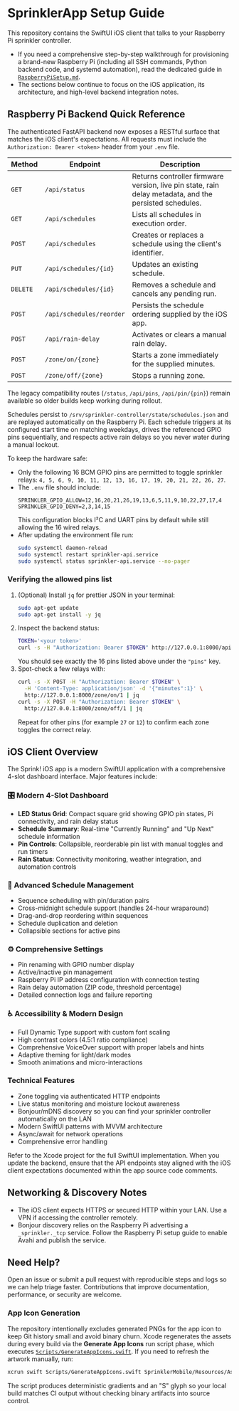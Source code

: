 SprinklerApp Setup Guide
========================

This repository contains the SwiftUI iOS client that talks to your Raspberry Pi sprinkler controller.

- If you need a comprehensive step-by-step walkthrough for provisioning a brand-new Raspberry Pi (including all SSH commands, Python backend code, and systemd automation), read the dedicated guide in [`RaspberryPiSetup.md`](RaspberryPiSetup.md).
- The sections below continue to focus on the iOS application, its architecture, and high-level backend integration notes.

## Raspberry Pi Backend Quick Reference

The authenticated FastAPI backend now exposes a RESTful surface that matches the iOS client's expectations. All requests must include the `Authorization: Bearer <token>` header from your `.env` file.

| Method | Endpoint | Description |
| --- | --- | --- |
| `GET` | `/api/status` | Returns controller firmware version, live pin state, rain delay metadata, and the persisted schedules. |
| `GET` | `/api/schedules` | Lists all schedules in execution order. |
| `POST` | `/api/schedules` | Creates or replaces a schedule using the client's identifier. |
| `PUT` | `/api/schedules/{id}` | Updates an existing schedule. |
| `DELETE` | `/api/schedules/{id}` | Removes a schedule and cancels any pending run. |
| `POST` | `/api/schedules/reorder` | Persists the schedule ordering supplied by the iOS app. |
| `POST` | `/api/rain-delay` | Activates or clears a manual rain delay. |
| `POST` | `/zone/on/{zone}` | Starts a zone immediately for the supplied minutes. |
| `POST` | `/zone/off/{zone}` | Stops a running zone. |

The legacy compatibility routes (`/status`, `/api/pins`, `/api/pin/{pin}`) remain available so older builds keep working during rollout.

Schedules persist to `/srv/sprinkler-controller/state/schedules.json` and are replayed automatically on the Raspberry Pi. Each schedule triggers at its configured start time on matching weekdays, drives the referenced GPIO pins sequentially, and respects active rain delays so you never water during a manual lockout.

To keep the hardware safe:

- Only the following 16 BCM GPIO pins are permitted to toggle sprinkler relays: `4, 5, 6, 9, 10, 11, 12, 13, 16, 17, 19, 20, 21, 22, 26, 27`.
- The `.env` file should include:
  ```dotenv
  SPRINKLER_GPIO_ALLOW=12,16,20,21,26,19,13,6,5,11,9,10,22,27,17,4
  SPRINKLER_GPIO_DENY=2,3,14,15
  ```
  This configuration blocks I²C and UART pins by default while still allowing the 16 wired relays.
- After updating the environment file run:
  ```bash
  sudo systemctl daemon-reload
  sudo systemctl restart sprinkler-api.service
  sudo systemctl status sprinkler-api.service --no-pager
  ```

### Verifying the allowed pins list

1. (Optional) Install `jq` for prettier JSON in your terminal:
   ```bash
   sudo apt-get update
   sudo apt-get install -y jq
   ```
2. Inspect the backend status:
   ```bash
   TOKEN='<your token>'
   curl -s -H "Authorization: Bearer $TOKEN" http://127.0.0.1:8000/api/status | jq
   ```
   You should see exactly the 16 pins listed above under the `"pins"` key.
3. Spot-check a few relays with:
   ```bash
   curl -s -X POST -H "Authorization: Bearer $TOKEN" \
     -H 'Content-Type: application/json' -d '{"minutes":1}' \
     http://127.0.0.1:8000/zone/on/1 | jq
   curl -s -X POST -H "Authorization: Bearer $TOKEN" \
     http://127.0.0.1:8000/zone/off/1 | jq
   ```
   Repeat for other pins (for example `27` or `12`) to confirm each zone toggles the correct relay.

## iOS Client Overview

The Sprink! iOS app is a modern SwiftUI application with a comprehensive 4-slot dashboard interface. Major features include:

### 🎛️ Modern 4-Slot Dashboard
- **LED Status Grid**: Compact square grid showing GPIO pin states, Pi connectivity, and rain delay status
- **Schedule Summary**: Real-time "Currently Running" and "Up Next" schedule information  
- **Pin Controls**: Collapsible, reorderable pin list with manual toggles and run timers
- **Rain Status**: Connectivity monitoring, weather integration, and automation controls

### 📅 Advanced Schedule Management
- Sequence scheduling with pin/duration pairs
- Cross-midnight schedule support (handles 24-hour wraparound)
- Drag-and-drop reordering within sequences
- Schedule duplication and deletion
- Collapsible sections for active pins

### ⚙️ Comprehensive Settings
- Pin renaming with GPIO number display
- Active/inactive pin management
- Raspberry Pi IP address configuration with connection testing
- Rain delay automation (ZIP code, threshold percentage)
- Detailed connection logs and failure reporting

### ♿ Accessibility & Modern Design
- Full Dynamic Type support with custom font scaling
- High contrast colors (4.5:1 ratio compliance)
- Comprehensive VoiceOver support with proper labels and hints
- Adaptive theming for light/dark modes
- Smooth animations and micro-interactions

### Technical Features
- Zone toggling via authenticated HTTP endpoints
- Live status monitoring and moisture lockout awareness
- Bonjour/mDNS discovery so you can find your sprinkler controller automatically on the LAN
- Modern SwiftUI patterns with MVVM architecture
- Async/await for network operations
- Comprehensive error handling

Refer to the Xcode project for the full SwiftUI implementation. When you update the backend, ensure that the API endpoints stay aligned with the iOS client expectations documented within the app source code comments.

## Networking & Discovery Notes

- The iOS client expects HTTPS or secured HTTP within your LAN. Use a VPN if accessing the controller remotely.
- Bonjour discovery relies on the Raspberry Pi advertising a `_sprinkler._tcp` service. Follow the Raspberry Pi setup guide to enable Avahi and publish the service.

## Need Help?

Open an issue or submit a pull request with reproducible steps and logs so we can help triage faster. Contributions that improve documentation, performance, or security are welcome.

### App Icon Generation

The repository intentionally excludes generated PNGs for the app icon to keep Git history small and avoid binary churn. Xcode regenerates the assets during every build via the **Generate App Icons** run script phase, which executes [`Scripts/GenerateAppIcons.swift`](Scripts/GenerateAppIcons.swift). If you need to refresh the artwork manually, run:

```bash
xcrun swift Scripts/GenerateAppIcons.swift SprinklerMobile/Resources/Assets.xcassets/AppIcon.appiconset
```

The script produces deterministic gradients and an "S" glyph so your local build matches CI output without checking binary artifacts into source control.
